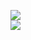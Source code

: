 [![](https://img.shields.io/badge/Made%20With-Github%20Spray-lightgrey.svg?style=for-the-badge&logo=github)](https://github.com/Annihil/github-spray#25322)  
[![](https://i.imgur.com/2DrTn0Z.gif)](https://github.com/Annihil/github-spray)